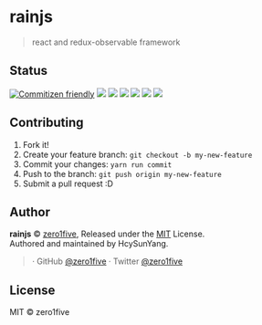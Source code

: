 # rainjs

> react and redux-observable framework

## Status

[![Commitizen friendly](https://img.shields.io/badge/commitizen-friendly-brightgreen.svg)](http://commitizen.github.io/cz-cli/)
[![](https://img.shields.io/circleci/project/github/zero1five/rainjs.svg)](https://circleci.com/gh/zero1five/rainjs/tree/master)
[![](https://img.shields.io/npm/v/rainjs.svg)](https://www.npmjs.com/package/rainjs)
[![](https://img.shields.io/npm/dm/rainjs.svg)](https://www.npmjs.com/package/rainjs)
[![](https://img.shields.io/npm/l/rainjs.svg)](https://www.npmjs.com/package/rainjs)
[![](https://img.shields.io/badge/support%20me-donate-ff00ff.svg)](https://www.patreon.com/zero1five)
[![](https://img.shields.io/badge/code_style-prettier-ff69b4.svg)](https://github.com/prettier/prettier)

## Contributing

1. Fork it!
2. Create your feature branch: `git checkout -b my-new-feature`
3. Commit your changes: `yarn run commit`
4. Push to the branch: `git push origin my-new-feature`
5. Submit a pull request :D

## Author

**rainjs** © [zero1five](https://github.com/zero1five), Released under the [MIT](./LICENSE) License.<br>
Authored and maintained by HcySunYang.

> [](https://) · GitHub [@zero1five](https://github.com/zero1five) · Twitter [@zero1five](https://twitter.com/zero1five)

## License

MIT &copy; zero1five
